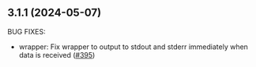 ## 3.1.1 (2024-05-07)

BUG FIXES:

* wrapper: Fix wrapper to output to stdout and stderr immediately when data is received ([#395](https://github.com/hashicorp/setup-terraform/issues/395))

